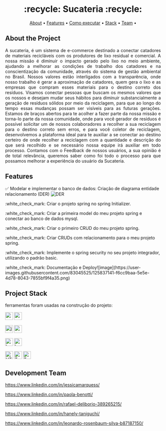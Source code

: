 
 <h1 align="center"> :recycle: Sucateria :recycle: </h1> 

 <p align="center">
 <a href="#-About-the-project">About</a> •
 <a href="#-Features">Features</a> •
 <a href="#-como-executar-o-projeto">Como executar</a> • 
 <a href="#-Project-Stack">Stack</a> • 
 <a href="#-Development-team">Team</a> • 
 </p>

## About the Project
<p align="justify"> A sucateria, é um sistema de e-commerce destinado a conectar catadores de materiais recicláveis com os produtores de lixo residual e comercial.
A nossa missão é diminuir o impacto gerado pelo lixo no meio ambiente, ajudando a melhorar as condições de trabalho dos catadores e na conscientização da comunidade, através do sistema de gestão ambiental no Brasil.
Nossos valores estão interligados com a transparência, onde nosso trabalho é gerar a aproximação de catadores, quem gera o lixo e as empresas que compram esses materiais para o destino correto dos resíduos.
Visamos conectar pessoas que buscam os mesmos valores que os nossos e desejam mudar seus hábitos para diminuir substancialmente a geração de resíduos sólidos por meio da reciclagem, para que ao longo do tempo essas mudanças possam ser visíveis para as futuras gerações. 
Estamos de braços abertos para te acolher a fazer parte da nossa missão e torna-lo parte da nossa comunidade, onde para você gerador de resíduos é possível solicitar um de nossos colaboradores a recolher a sua reciclagem para o destino correto sem erros, e para você coletor de reciclagem, desenvolvemos a plataforma ideal para te auxiliar a se conectar ao destino certeiro de onde recolher a reciclagem com a quantidade e descrição do que será recolhido e se necessário nossa equipe irá auxiliar em todo processo.
Contamos com o Feedback de nossos usuários, a sua opinião é de total relevância, queremos saber como foi todo o processo para que possamos melhorar a experiência do usuário da Sucateria.

## Features
:white_check_mark:
Modelar e implementar o banco de dados: Criação de diagrama entidade relacionamento (DER)
<img src="https://i.imgur.com/vCMd5G9.png" alt="DER"/></code>
</p>
:white_check_mark:
Criar o projeto spring no spring Initializer.

</p>
:white_check_mark:
Criar a primeira model do meu projeto spring e conectar ao banco de dados mysql.

</p>
:white_check_mark:
Criar o primeiro CRUD do meu projeto spring.

</p>
:white_check_mark:
Criar CRUDs com relacionamento para o meu projeto spring.

</p>
:white_check_mark:
Implemente o spring security no seu projeto integrador, utilizando o padrão basic.

</p>
:white_check_mark:
Documentação e Deploy![image](https://user-images.githubusercontent.com/83045525/125837141-f6cc9baa-5e5e-4d78-8043-7855bf9f4a35.png)

## Project Stack
ferramentas foram usadas na construção do projeto:
<p align="left">
<img width="25" height="25" src="https://www.vectorlogo.zone/logos/springio/springio-icon.svg" alt="spring" /></code>
<img width="25" height="25" src="https://www.vectorlogo.zone/logos/angular/angular-icon.svg" alt="angular"/></code>
</p>
<img width="25" height="25" src="https://www.vectorlogo.zone/logos/java/java-icon.svg" alt="java" /></code>
<img width="25" height="25" src="https://www.vectorlogo.zone/logos/mysql/mysql-icon.svg" alt="mysql"/></code>
</p>
<img width="25" height="25" src="https://www.vectorlogo.zone/logos/heroku/heroku-icon.svg" alt="heroku"/></code>
<img width="25" height="25" src="https://www.vectorlogo.zone/logos/getbootstrap/getbootstrap-icon.svg" alt="bootstrap"/></code>
</p>
<img width="25" height="25" src="https://www.vectorlogo.zone/logos/w3_html5/w3_html5-icon.svg" alt="HTML5"/></code>
<img width="25" height="25" src="https://www.vectorlogo.zone/logos/typescriptlang/typescriptlang-icon.svg" alt="Typescript"/></code>
<img width="25" height="25" src="https://www.vectorlogo.zone/logos/visualstudio_code/visualstudio_code-icon.svg" alt="Typescript"/></code>
</p>

## Development Team
https://www.linkedin.com/in/jessicamarquess/ </p>
https://www.linkedin.com/in/paola-benotti/ </p>
https://www.linkedin.com/in/rafael-deliborio-389265215/ </p>
https://www.linkedin.com/in/hanely-taniguchi/ </p>
https://www.linkedin.com/in/leonardo-rosenbaum-silva-b87187150/ </p>
